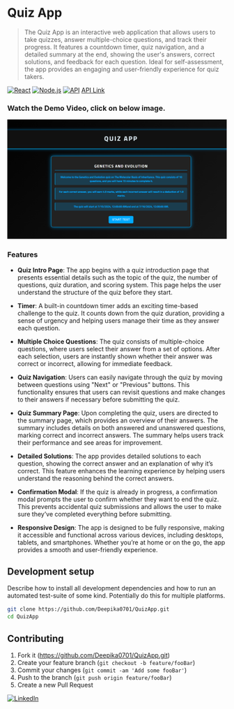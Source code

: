 

# Quiz App
> The Quiz App is an interactive web application that allows users to take quizzes, answer multiple-choice questions, and track their progress. It features a countdown timer, quiz navigation, and a detailed summary at the end, showing the user's answers, correct solutions, and feedback for each question. Ideal for self-assessment, the app provides an engaging and user-friendly experience for quiz takers.

[![React][react-image]](https://reactjs.org/)
[![Node.js][node-image]](https://nodejs.org/)
[![API][api-image]](https://developer.mozilla.org/en-US/docs/Web/API)
[API Link](https://api.jsonserve.com/Uw5CrX)

### Watch the Demo Video, click on below image.

[![Watch the demo](https://github.com/Deepika0701/QuizApp/blob/master/src/assets/quizApp.png)](https://drive.google.com/file/d/1NzMasou2wUOdKImxwIpgAOXU1P_ymrV4/view?usp=sharing)

### Features
- **Quiz Intro Page**: The app begins with a quiz introduction page that presents essential details such as the topic of the quiz, the number of questions, quiz duration, and scoring system. This page helps the user understand the structure of the quiz before they start.

- **Timer**: A built-in countdown timer adds an exciting time-based challenge to the quiz. It counts down from the quiz duration, providing a sense of urgency and helping users manage their time as they answer each question.

- **Multiple Choice Questions**: The quiz consists of multiple-choice questions, where users select their answer from a set of options. After each selection, users are instantly shown whether their answer was correct or incorrect, allowing for immediate feedback.

- **Quiz Navigation**: Users can easily navigate through the quiz by moving between questions using "Next" or "Previous" buttons. This functionality ensures that users can revisit questions and make changes to their answers if necessary before submitting the quiz.

- **Quiz Summary Page**: Upon completing the quiz, users are directed to the summary page, which provides an overview of their answers. The summary includes details on both answered and unanswered questions, marking correct and incorrect answers. The summary helps users track their performance and see areas for improvement.

- **Detailed Solutions**: The app provides detailed solutions to each question, showing the correct answer and an explanation of why it’s correct. This feature enhances the learning experience by helping users understand the reasoning behind the correct answers.

- **Confirmation Modal**: If the quiz is already in progress, a confirmation modal prompts the user to confirm whether they want to end the quiz. This prevents accidental quiz submissions and allows the user to make sure they’ve completed everything before submitting.

- **Responsive Design**: The app is designed to be fully responsive, making it accessible and functional across various devices, including desktops, tablets, and smartphones. Whether you’re at home or on the go, the app provides a smooth and user-friendly experience.

## Development setup

Describe how to install all development dependencies and how to run an automated test-suite of some kind. Potentially do this for multiple platforms.

```sh
git clone https://github.com/Deepika0701/QuizApp.git
cd QuizApp
```


## Contributing

1. Fork it (<https://github.com/Deepika0701/QuizApp.git>)
2. Create your feature branch (`git checkout -b feature/fooBar`)
3. Commit your changes (`git commit -am 'Add some fooBar'`)
4. Push to the branch (`git push origin feature/fooBar`)
5. Create a new Pull Request

<!-- Markdown link & img dfn's -->

[react-image]: https://img.shields.io/badge/React-%2320232a.svg?style=flat-square&logo=react&logoColor=%2361DAFB
[node-image]: https://img.shields.io/badge/Node.js-%2343853D.svg?style=flat-square&logo=node.js&logoColor=%23ffffff
[api-image]: https://img.shields.io/badge/API-%23f7df1e.svg?style=flat-square&logo=swagger&logoColor=%23ffffff
[![LinkedIn](https://img.shields.io/badge/LinkedIn-0077B5?style=for-the-badge&logo=linkedin&logoColor=white)](https://www.linkedin.com/in/deepika-chandra-9221461b2/)



